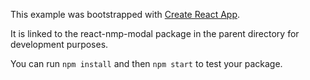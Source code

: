 This example was bootstrapped with [Create React App](https://github.com/facebook/create-react-app).

It is linked to the react-nmp-modal package in the parent directory for development purposes.

You can run `npm install` and then `npm start` to test your package.
